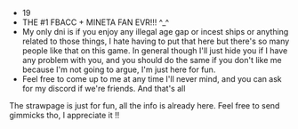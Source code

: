 -  19
- THE #1 FBACC + MINETA FAN EVR!!! ^_^ 
- My only dni is if you enjoy any illegal age gap or incest ships or anything related to those things, I hate having to put that here but there's so many people like that on this game. In general though I'll just hide you if I have any problem with you, and you should do the same if you don't like me because I'm not going to argue, I'm just here for fun.
- Feel free to come up to me at any time I'll never mind, and you can ask for my discord if we're friends. And that's all

The strawpage is just for fun, all the info is already here. Feel free to send gimmicks tho, I appreciate it !!
